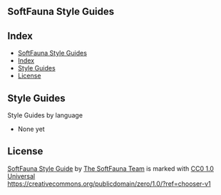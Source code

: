 ## SoftFauna Style Guides

## Index

- [SoftFauna Style Guides](#softfauna-style-guides)
- [Index](#index)
- [Style Guides](#style-guides)
- [License](#license)

## Style Guides

Style Guides by language

- None yet

## License

[SoftFauna Style Guide](https://github.com/SoftFauna/softfauna-style-guide.git) by [The SoftFauna Team](https://github.com/SoftFauna) is marked with [CC0 1.0 Universal](https://creativecommons.org/publicdomain/zero/1.0/?ref=chooser-v1)  
<https://creativecommons.org/publicdomain/zero/1.0/?ref=chooser-v1>
